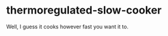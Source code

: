 thermoregulated-slow-cooker
===========================

Well, I guess it cooks however fast you want it to. 
